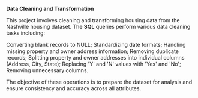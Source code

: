 **Data Cleaning and Transformation**

This project involves cleaning and transforming housing data from the Nashville housing dataset. The **SQL** queries perform various data cleaning tasks including:

Converting blank records to NULL;
Standardizing date formats;
Handling missing property and owner address information;
Removing duplicate records;
Splitting property and owner addresses into individual columns (Address, City, State);
Replacing 'Y' and 'N' values with 'Yes' and 'No';
Removing unnecessary columns.

The objective of these operations is to prepare the dataset for analysis and ensure consistency and accuracy across all attributes.
